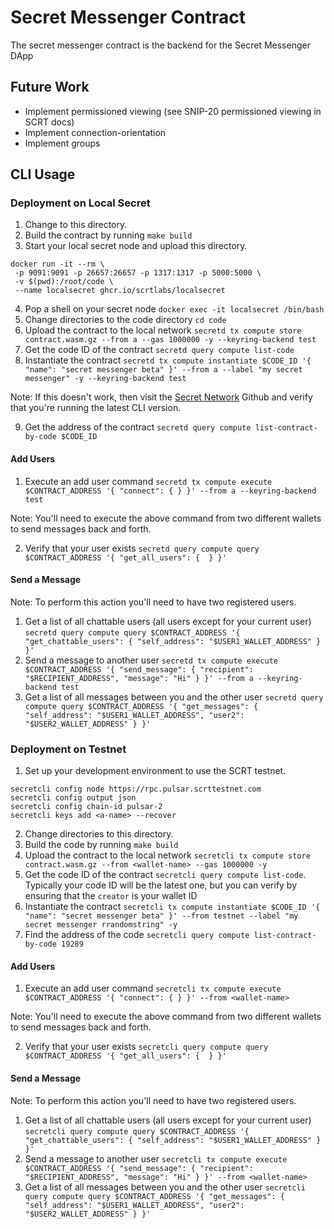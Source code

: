 # Secret Messenger Contract
The secret messenger contract is the backend for the Secret Messenger DApp

## Future Work
- Implement permissioned viewing (see SNIP-20 permissioned viewing in SCRT docs)
- Implement connection-orientation
- Implement groups

## CLI Usage
### Deployment on Local Secret
1. Change to this directory.
2. Build the contract by running `make build`
3. Start your local secret node and upload this directory. 
```
docker run -it --rm \
 -p 9091:9091 -p 26657:26657 -p 1317:1317 -p 5000:5000 \
 -v $(pwd):/root/code \
 --name localsecret ghcr.io/scrtlabs/localsecret
```
4. Pop a shell on your secret node `docker exec -it localsecret /bin/bash`
5. Change directories to the code directory `cd code`
6. Upload the contract to the local network  `secretd tx compute store contract.wasm.gz --from a --gas 1000000 -y --keyring-backend test`
7. Get the code ID of the contract `secretd query compute list-code`
8. Instantiate the contract `secretd tx compute instantiate $CODE_ID '{ "name": "secret messenger beta" }' --from a --label "my secret messenger" -y --keyring-backend test`

Note: If this doesn't work, then visit the [Secret Network](https://github.com/scrtlabs/SecretNetwork) Github and verify that you're running the latest CLI version. 

9. Get the address of the contract `secretd query compute list-contract-by-code $CODE_ID`

#### Add Users
1. Execute an add user command `secretd tx compute execute $CONTRACT_ADDRESS '{ "connect": { } }' --from a --keyring-backend test`

Note: You'll need to execute the above command from two different wallets to send messages back and forth.

2. Verify that your user exists `secretd query compute query $CONTRACT_ADDRESS '{ "get_all_users": {  } }'`

#### Send a Message
Note: To perform this action you'll need to have two registered users.
1. Get a list of all chattable users (all users except for your current user) `secretd query compute query $CONTRACT_ADDRESS '{ "get_chattable_users": { "self_address": "$USER1_WALLET_ADDRESS" } }'`
2. Send a message to another user `secretd tx compute execute $CONTRACT_ADDRESS '{ "send_message": { "recipient": "$RECIPIENT_ADDRESS", "message": "Hi" } }' --from a --keyring-backend test`
3. Get a list of all messages between you and the other user `secretd query compute query $CONTRACT_ADDRESS '{ "get_messages": { "self_address": "$USER1_WALLET_ADDRESS", "user2": "$USER2_WALLET_ADDRESS" } }'`

### Deployment on Testnet
1. Set up your development environment to use the SCRT testnet.
```
secretcli config node https://rpc.pulsar.scrttestnet.com
secretcli config output json
secretcli config chain-id pulsar-2
secretcli keys add <a-name> --recover
```
2. Change directories to this directory. 
3. Build the code by running `make build`
4. Upload the contract to the local network  `secretcli tx compute store contract.wasm.gz --from <wallet-name> --gas 1000000 -y`
5. Get the code ID of the contract `secretcli query compute list-code`. Typically your code ID will be the latest one, but you can verify by ensuring that the `creator` is your wallet ID
6. Instantiate the contract `secretcli tx compute instantiate $CODE_ID '{ "name": "secret messenger beta" }' --from testnet --label "my secret messenger rrandomstring" -y`
7. Find the address of the code `secretcli query compute list-contract-by-code 19289`

#### Add Users
1. Execute an add user command `secretcli tx compute execute $CONTRACT_ADDRESS '{ "connect": { } }' --from <wallet-name>`

Note: You'll need to execute the above command from two different wallets to send messages back and forth.

2. Verify that your user exists `secretcli query compute query $CONTRACT_ADDRESS '{ "get_all_users": {  } }'`

#### Send a Message
Note: To perform this action you'll need to have two registered users.
1. Get a list of all chattable users (all users except for your current user) `secretcli query compute query $CONTRACT_ADDRESS '{ "get_chattable_users": { "self_address": "$USER1_WALLET_ADDRESS" } }'`
2. Send a message to another user `secretcli tx compute execute $CONTRACT_ADDRESS '{ "send_message": { "recipient": "$RECIPIENT_ADDRESS", "message": "Hi" } }' --from <wallet-name>`
3. Get a list of all messages between you and the other user `secretcli query compute query $CONTRACT_ADDRESS '{ "get_messages": { "self_address": "$USER1_WALLET_ADDRESS", "user2": "$USER2_WALLET_ADDRESS" } }'`